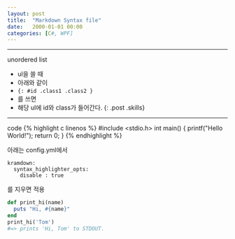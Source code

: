 ```yaml
---
layout: post
title:  "Markdown Syntax file"
date:   2000-01-01 00:00
categories: [C#, WPF]
---
```


----

unordered list
  - ul을 쓸 때
  - 아래와 같이
  - `{: #id .class1 .class2 }`
  - 를 쓰면 
  - 해당 ul에 id와 class가 들어간다.
{: .post .skills}

----

code
{% highlight c linenos %}
#include <stdio.h>
int main() 
{
    printf("Hello World!");
    return 0;
}
{% endhighlight %}


아래는 config.yml에서  
```
kramdown:
  syntax_highlighter_opts:
    disable : true
```
를 지우면 적용

```ruby
def print_hi(name)
  puts "Hi, #{name}"
end
print_hi('Tom')
#=> prints 'Hi, Tom' to STDOUT.
```